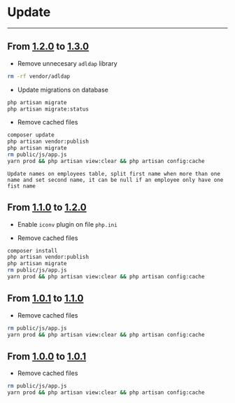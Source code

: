 # Update

---

## From [1.2.0](https://github.com/MUTUAL-DE-SERVICIOS-AL-POLICIA/PVA-RRHH/tree/1.2.0) to [1.3.0](https://github.com/MUTUAL-DE-SERVICIOS-AL-POLICIA/PVA-RRHH/tree/1.3.0)

* Remove unnecesary `adldap` library

```sh
rm -rf vendor/adldap
```

* Update migrations on database

```sh
php artisan migrate
php artisan migrate:status
```

* Remove cached files

```sh
composer update
php artisan vendor:publish
php artisan migrate
rm public/js/app.js
yarn prod && php artisan view:clear && php artisan config:cache
```

`Update names on employees table, split first name when more than one name and set second name, it can be null if an employee only have one fist name`

## From [1.1.0](https://github.com/MUTUAL-DE-SERVICIOS-AL-POLICIA/PVA-RRHH/tree/1.1.0) to [1.2.0](https://github.com/MUTUAL-DE-SERVICIOS-AL-POLICIA/PVA-RRHH/tree/1.2.0)

* Enable `iconv` plugin on file `php.ini`

* Remove cached files

```sh
composer install
php artisan vendor:publish
php artisan migrate
rm public/js/app.js
yarn prod && php artisan view:clear && php artisan config:cache
```

## From [1.0.1](https://github.com/MUTUAL-DE-SERVICIOS-AL-POLICIA/PVA-RRHH/tree/1.0.1) to [1.1.0](https://github.com/MUTUAL-DE-SERVICIOS-AL-POLICIA/PVA-RRHH/tree/1.1.0)

* Remove cached files

```sh
rm public/js/app.js
yarn prod && php artisan view:clear && php artisan config:cache
```

## From [1.0.0](https://github.com/MUTUAL-DE-SERVICIOS-AL-POLICIA/PVA-RRHH/tree/1.0.0) to [1.0.1](https://github.com/MUTUAL-DE-SERVICIOS-AL-POLICIA/PVA-RRHH/tree/1.0.1)

* Remove cached files

```sh
rm public/js/app.js
yarn prod && php artisan view:clear && php artisan config:cache
```
